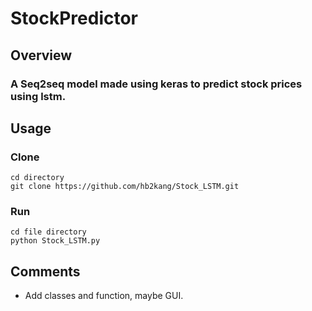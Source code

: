 # StockPredictor

## Overview

### A Seq2seq model made using keras to predict stock prices using lstm.

## Usage

### Clone

```
cd directory
git clone https://github.com/hb2kang/Stock_LSTM.git
```

### Run 

```
cd file directory
python Stock_LSTM.py
```

## Comments

* Add classes and function, maybe GUI.
